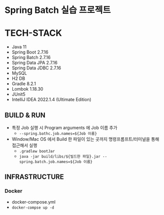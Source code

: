 # Spring Batch 실습 프로젝트

# TECH-STACK
- Java 11
- Spring Boot 2.7.16
- Spring Batch 2.7.16
- Spring Data JPA 2.7.16
- Spring Data JDBC 2.7.16
- MySQL
- H2 DB
- Gradle 8.2.1
- Lombok 1.18.30
- JUnit5
- IntelliJ IDEA 2022.1.4 (Ultimate Edition)

## BUILD & RUN
- 특정 Job 실행 시 Program arguments 에 Job 이름 추가
  - `--spring.bathc.job.names=${Job 이름}`
- Window/Mac OS 에서 Build 한 파일이 있는 곳까지 명령프롬프트/터미널을 통해 접근해서 실행
  - `.gradlew bootJar`
  - `java -jar build/libs/${빌드한 파일}.jar --spring.batch.job.names=${Job 이름}`

## INFRASTRUCTURE
### Docker
- docker-compose.yml
- `docker-compse up -d`